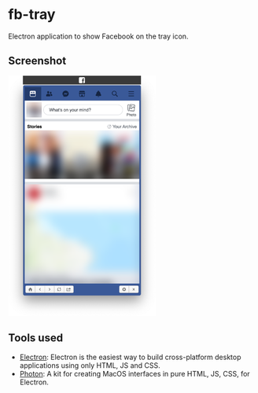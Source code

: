 # fb-tray
Electron application to show Facebook on the tray icon.

## Screenshot

<img src="https://github.com/cetorres/fb-tray/raw/master/screenshot.png" width="300" />

## Tools used
- [Electron](https://electronjs.org): Electron is the easiest way to build cross-platform desktop applications using only HTML, JS and CSS.
- [Photon](http://photonkit.com/): A kit for creating MacOS interfaces in pure HTML, JS, CSS, for Electron.